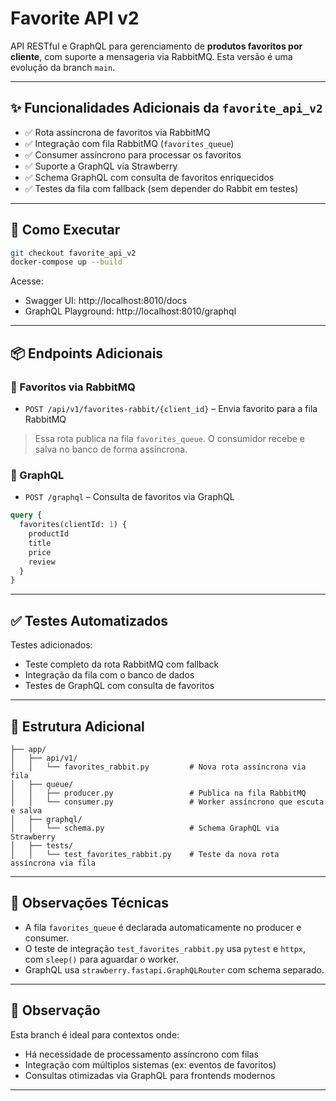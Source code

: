 # Favorite API v2

API RESTful e GraphQL para gerenciamento de **produtos favoritos por cliente**, com suporte a mensageria via RabbitMQ. Esta versão é uma evolução da branch `main`.

---

## ✨ Funcionalidades Adicionais da `favorite_api_v2`

- ✅ Rota assíncrona de favoritos via RabbitMQ
- ✅ Integração com fila RabbitMQ (`favorites_queue`)
- ✅ Consumer assíncrono para processar os favoritos
- ✅ Suporte a GraphQL via Strawberry
- ✅ Schema GraphQL com consulta de favoritos enriquecidos
- ✅ Testes da fila com fallback (sem depender do Rabbit em testes)

---

## 🚀 Como Executar

```bash
git checkout favorite_api_v2
docker-compose up --build
```

Acesse:

- Swagger UI: http://localhost:8010/docs
- GraphQL Playground: http://localhost:8010/graphql

---

## 📦 Endpoints Adicionais

### 📨 Favoritos via RabbitMQ

- `POST /api/v1/favorites-rabbit/{client_id}` – Envia favorito para a fila RabbitMQ

> Essa rota publica na fila `favorites_queue`. O consumidor recebe e salva no banco de forma assíncrona.

### 🔮 GraphQL

- `POST /graphql` – Consulta de favoritos via GraphQL

```graphql
query {
  favorites(clientId: 1) {
    productId
    title
    price
    review
  }
}
```

---

## ✅ Testes Automatizados

Testes adicionados:

- Teste completo da rota RabbitMQ com fallback
- Integração da fila com o banco de dados
- Testes de GraphQL com consulta de favoritos

---

## 🧩 Estrutura Adicional

```
├── app/
│   ├── api/v1/
│   │   └── favorites_rabbit.py         # Nova rota assíncrona via fila
│   ├── queue/
│   │   ├── producer.py                 # Publica na fila RabbitMQ
│   │   └── consumer.py                 # Worker assíncrono que escuta e salva
│   ├── graphql/
│   │   └── schema.py                   # Schema GraphQL via Strawberry
│   ├── tests/
│   │   └── test_favorites_rabbit.py    # Teste da nova rota assíncrona via fila
```

---

## 🧠 Observações Técnicas

- A fila `favorites_queue` é declarada automaticamente no producer e consumer.
- O teste de integração `test_favorites_rabbit.py` usa `pytest` e `httpx`, com `sleep()` para aguardar o worker.
- GraphQL usa `strawberry.fastapi.GraphQLRouter` com schema separado.

---

## 📌 Observação

Esta branch é ideal para contextos onde:

- Há necessidade de processamento assíncrono com filas
- Integração com múltiplos sistemas (ex: eventos de favoritos)
- Consultas otimizadas via GraphQL para frontends modernos

---
